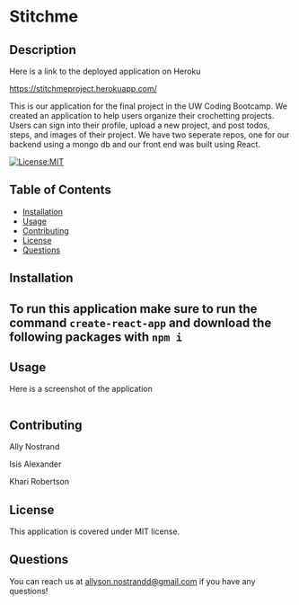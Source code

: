# Stitchme

## Description 

Here is a link to the deployed application on Heroku

https://stitchmeproject.herokuapp.com/

This is our application for the final project in the UW Coding Bootcamp. We created an application to help users organize their crochetting projects. Users can sign into their profile, upload a new project, and post todos, steps, and images of their project. We have two seperate repos, one for our backend using a mongo db and our front end was built using React. 

[![License:MIT](https://img.shields.io/badge/License-MIT-yellow.svg)](https://opensource.org/licenses/MIT)

## Table of Contents
- [Installation](#installation)
- [Usage](#usage)
- [Contributing](#contributing)
- [License](#license)
- [Questions](#questions)

## Installation

To run this application make sure to run the command ```create-react-app``` and download the following packages with ```npm i```
- 


## Usage

Here is a screenshot of the application

<img src="">

## Contributing

Ally Nostrand 

Isis Alexander

Khari Robertson

## License

This application is covered under MIT license. 

## Questions

You can reach us at allyson.nostrandd@gmail.com if you have any questions!